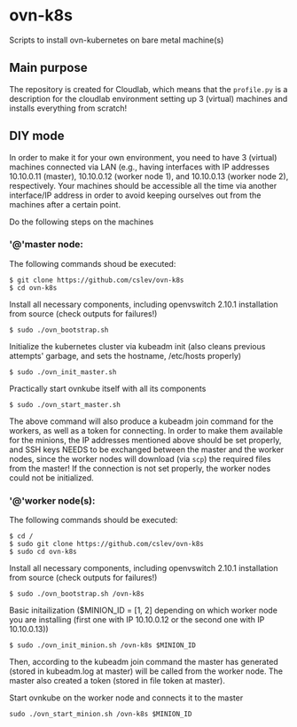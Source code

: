# ovn-k8s
Scripts to install ovn-kubernetes on bare metal machine(s)

## Main purpose
The repository is created for Cloudlab, which means that the `profile.py` is a description for the cloudlab environment setting up 3 (virtual) machines and installs everything from scratch!

## DIY mode
In order to make it for your own environment, you need to have 3 (virtual) machines connected via LAN (e.g., having interfaces with IP addresses 10.10.0.11 (master), 10.10.0.12 (worker node 1), and 10.10.0.13 (worker node 2), respectively.
Your machines should be accessible all the time via another interface/IP address in order to avoid keeping ourselves out from the machines after a certain point.

Do the following steps on the machines
### '@'master node:
The following commands shoud be executed:
```
$ git clone https://github.com/cslev/ovn-k8s
$ cd ovn-k8s
```

Install all necessary components, including openvswitch 2.10.1 installation from source (check outputs for failures!)
```
$ sudo ./ovn_bootstrap.sh
```

Initialize the kubernetes cluster via kubeadm init (also cleans previous attempts' garbage, and sets the hostname, /etc/hosts properly)
```
$ sudo ./ovn_init_master.sh
```

Practically start ovnkube itself with all its components
```
$ sudo ./ovn_start_master.sh
```
The above command will also produce a kubeadm join command for the workers, as well as a token for connecting.
In order to make them available for the minions, the IP addresses mentioned above should be set properly, and SSH keys NEEDS to be exchanged between the master and the worker nodes, since the worker nodes will download (via `scp`) the required files from the master!
If the connection is not set properly, the worker nodes could not be initialized.

### '@'worker node(s):
The following commands should be executed:
```
$ cd /
$ sudo git clone https://github.com/cslev/ovn-k8s
$ sudo cd ovn-k8s
```

Install all necessary components, including openvswitch 2.10.1 installation from source (check outputs for failures!)
```
$ sudo ./ovn_bootstrap.sh /ovn-k8s
```

Basic initailization ($MINION_ID = [1, 2] depending on which worker node you are installing (first one with IP 10.10.0.12 or the second one with IP 10.10.0.13))
```
$ sudo ./ovn_init_minion.sh /ovn-k8s $MINION_ID
```

Then, according to the kubeadm join command the master has generated (stored in kubeadm.log at master) will be called from the worker node.
The master also created a token (stored in file token at master).

Start ovnkube on the worker node and connects it to the master
```
sudo ./ovn_start_minion.sh /ovn-k8s $MINION_ID
```
